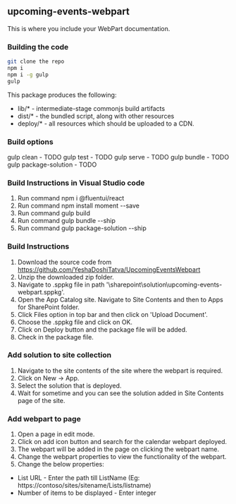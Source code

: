 ## upcoming-events-webpart

This is where you include your WebPart documentation.

### Building the code

```bash
git clone the repo
npm i
npm i -g gulp
gulp
```

This package produces the following:

* lib/* - intermediate-stage commonjs build artifacts
* dist/* - the bundled script, along with other resources
* deploy/* - all resources which should be uploaded to a CDN.

### Build options

gulp clean - TODO
gulp test - TODO
gulp serve - TODO
gulp bundle - TODO
gulp package-solution - TODO

### Build Instructions in Visual Studio code
1. Run command npm i @fluentui/react
2. Run command npm install moment --save
3. Run command gulp build
4. Run command gulp bundle --ship
5. Run command gulp package-solution --ship


### Build Instructions
1. Download the source code from https://github.com/YeshaDoshiTatva/UpcomingEventsWebpart
2. Unzip the downloaded zip folder.
3. Navigate to .sppkg file in path '\sharepoint\solution\upcoming-events-webpart.sppkg'.
4. Open the App Catalog site. Navigate to Site Contents and then to Apps for SharePoint folder.
5. Click Files option in top bar and then click on 'Upload Document'.
6. Choose the .sppkg file and click on OK.
7. Click on Deploy button and the package file will be added.
8. Check in the package file.

### Add solution to site collection
1. Navigate to the site contents of the site where the webpart is required.
2. Click on New -> App.
3. Select the solution that is deployed.
4. Wait for sometime and you can see the solution added in Site Contents page of the site.

### Add webpart to page
1. Open a page in edit mode.
2. Click on add icon button and search for the calendar webpart deployed.
3. The webpart will be added in the page on clicking the webpart name.
4. Change the webpart properties to view the functionality of the webpart.
5. Change the below properties:
* List URL - Enter the path till ListName (Eg: https://contoso/sites/sitename/Lists/listname)
* Number of items to be displayed - Enter integer